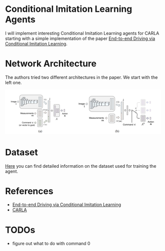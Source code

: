 # Conditional Imitation Learning Agents 

I will implement interesting Conditional Imitation Learning agents for CARLA starting with a simple implementation of the paper [End-to-end Driving via Conditional Imitation Learning](https://arxiv.org/pdf/1710.02410.pdf). 

# Network Architecture 

The authors tried two different architectures in the paper. We start with the left one.

![network architecture](assets/network_architecture.png)


# Dataset 

[Here](https://github.com/carla-simulator/imitation-learning) you can find detailed information on the dataset used for training the agent.

# References 

* [End-to-end Driving via Conditional Imitation Learning](https://arxiv.org/pdf/1710.02410.pdf)
* [CARLA](https://carla.org/)

# TODOs 

* figure out what to do with command 0 
